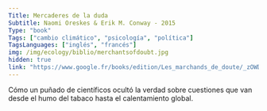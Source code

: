 ```yaml
---
Title: Mercaderes de la duda
Subtitle: Naomi Oreskes & Erik M. Conway - 2015
Type: "book"
Tags: ["cambio climático", "psicología", "política"]
TagsLanguages: ["inglés", "francés"]
img: /img/ecology/biblio/merchantsofdoubt.jpg
hidden: true
link: "https://www.google.fr/books/edition/Les_marchands_de_doute/_zOWDgAAQBAJ?hl=fr&gbpv=1&printsec=frontcover"
---
```


Cómo un puñado de científicos ocultó la verdad sobre cuestiones que van desde el humo del tabaco hasta el calentamiento global.